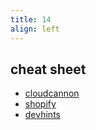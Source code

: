 ```yaml
---
title: 14
align: left
---
```

<section>
	<h2>cheat sheet</h2>
	<ul>
		<li><a href="https://learn.cloudcannon.com/jekyll-cheat-sheet/">cloudcannon</a></li>
		<li><a href="https://shopify.github.io/liquid/">shopify</a></li>
		<li><a href="https://devhints.io/jekyll">devhints</a></li>
	</ul>
</section>